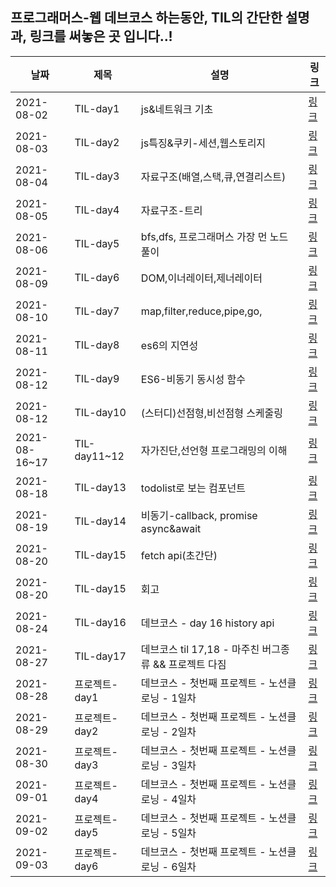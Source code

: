 ## 프로그래머스-웹 데브코스 하는동안, TIL의 간단한 설명과, 링크를 써놓은 곳 입니다..!

| 날짜 | 제목  | 설명              | 링크     |
| ---- | ----- | ----------------- | -------- |
|2021-08-02|TIL-day1|js&네트워크 기초|[링크](https://velog.io/@jzo09/%EB%8D%B0%EB%B8%8C%EC%BD%94%EC%8A%A4-1day-TIL)|
|2021-08-03|TIL-day2|js특징&쿠키-세션,웹스토리지|[링크](https://velog.io/@jzo09/%EB%8D%B0%EB%B8%8C%EC%BD%94%EC%8A%A4-2DAYs-TIL)|
|2021-08-04|TIL-day3|자료구조(배열,스택,큐,연결리스트)|[링크](https://velog.io/@jzo09/%EB%8D%B0%EB%B8%8C%EC%BD%94%EC%8A%A4-3DAY-TIL)|
|2021-08-05|TIL-day4|자료구조-트리|[링크](https://velog.io/@jzo09/TIL-day-4-%ED%8A%B8%EB%A6%AC)|
|2021-08-06|TIL-day5|bfs,dfs, 프로그래머스 가장 먼 노드 풀이|[링크](https://velog.io/@jzo09/TIL-day5-1-bfsdfs%EA%B0%80%EC%9E%A5%EB%A8%BC%EB%85%B8%EB%93%9C-%ED%92%80%EC%9D%B4)|
|2021-08-09|TIL-day6|DOM,이너레이터,제너레이터|[링크](https://velog.io/@jzo09/%EB%8D%B0%EB%B8%8C%EC%BD%94%EC%8A%A4-TIL-day6-DOM%EC%9D%B4%EB%84%88%EB%A0%88%EC%9D%B4%ED%84%B0%EC%A0%9C%EB%84%88%EB%A0%88%EC%9D%B4%ED%84%B0)|
|2021-08-10|TIL-day7|map,filter,reduce,pipe,go,|[링크](https://velog.io/@jzo09/%EB%8D%B0%EB%B8%8C%EC%BD%94%EC%8A%A4-TIL-DAY7-mapfilterreducepipegocury)|
|2021-08-11|TIL-day8|es6의 지연성|[링크](https://velog.io/@jzo09/%EB%8D%B0%EB%B8%8C%EC%BD%94%EC%8A%A4-TIL-day8-es6%EC%9D%98-%EC%A7%80%EC%97%B0%EC%84%B1)|
|2021-08-12|TIL-day9|ES6-비동기 동시성 함수|[링크](https://velog.io/@jzo09/%EB%8D%B0%EB%B8%8C%EC%BD%94%EC%8A%A4-TIL-DAY9-%EB%B9%84%EB%8F%99%EA%B8%B0%EC%A0%81-%EB%8F%99%EC%8B%9C%EC%84%B1-%ED%95%A8%EC%88%98)|
|2021-08-12|TIL-day10|(스터디)선점형,비선점형 스케줄링|[링크](https://velog.io/@jzo09/cs%EC%8A%A4%ED%84%B0%EB%94%94-2%EC%A3%BC%EC%B0%A8-%EC%84%A0%EC%A0%90%ED%98%95%EB%B9%84%EC%84%A0%EC%A0%90%ED%98%95-%EC%8A%A4%EC%BC%80%EC%A4%84%EB%A7%81)|
|2021-08-16~17|TIL-day11~12|자가진단,선언형 프로그래밍의 이해|[링크](https://velog.io/@jzo09/%EB%8D%B0%EB%B8%8C%EC%BD%94%EC%8A%A4TIL-DAY-1112)|
|2021-08-18|TIL-day13|todolist로 보는 컴포넌트|[링크](https://velog.io/@jzo09/%EB%8D%B0%EB%B8%8C%EC%BD%94%EC%8A%A4-TIL-day13)|
|2021-08-19|TIL-day14|비동기-callback, promise async&await|[링크](https://velog.io/@jzo09/%EB%8D%B0%EB%B8%8C%EC%BD%94%EC%8A%A4-TIL-day14-%EB%AA%A8%EB%93%88-promiseasyncawait)|
|2021-08-20|TIL-day15|fetch api(초간단)|[링크](https://velog.io/@jzo09/%EB%8D%B0%EB%B8%8C%EC%BD%94%EC%8A%A4-TIL-day15-fetch-api%ED%9A%8C%EA%B3%A0)|
|2021-08-20|TIL-day15|회고|[링크](https://velog.io/@jzo09/%EB%8D%B0%EB%B8%8C%EC%BD%94%EC%8A%A4-3%EC%A3%BC%EA%B0%84%EC%9D%98-%ED%9A%8C%EA%B3%A0)|
|2021-08-24|TIL-day16|데브코스 - day 16 history api|[링크](https://velog.io/@jzo09/%EB%8D%B0%EB%B8%8C%EC%BD%94%EC%8A%A4-day-16-history-api)|
|2021-08-27|TIL-day17|데브코스 til 17,18 - 마주친 버그종류 && 프로젝트 다짐|[링크](https://velog.io/@jzo09/%EB%8D%B0%EB%B8%8C%EC%BD%94%EC%8A%A4-til-1718-%EB%A7%88%EC%A3%BC%EC%B9%9C-%EB%B2%84%EA%B7%B8%EC%A2%85%EB%A5%98-%EB%85%B8%EC%85%98%ED%81%B4%EB%A1%9C%EB%8B%9D-%ED%94%84%EB%A1%9C%EC%A0%9D%ED%8A%B8%EC%97%90-%EB%93%A4%EC%96%B4%EA%B0%80%EB%A9%B4%EC%84%9C)|
|2021-08-28|프로젝트-day1|데브코스 - 첫번째 프로젝트 - 노션클로닝 - 1일차|[링크](https://velog.io/@jzo09/%EB%8D%B0%EB%B8%8C%EC%BD%94%EC%8A%A4-%EC%B2%AB%EB%B2%88%EC%A7%B8-%ED%94%84%EB%A1%9C%EC%A0%9D%ED%8A%B8-%EB%85%B8%EC%85%98%ED%81%B4%EB%A1%9C%EB%8B%9D-1%EC%9D%BC%EC%B0%A8-8jrz0ix0)|
|2021-08-29|프로젝트-day2|데브코스 - 첫번째 프로젝트 - 노션클로닝 - 2일차|[링크](https://velog.io/@jzo09/%EB%8D%B0%EB%B8%8C%EC%BD%94%EC%8A%A4-%EC%B2%AB%EB%B2%88%EC%A7%B8-%ED%94%84%EB%A1%9C%EC%A0%9D%ED%8A%B8-%EB%85%B8%EC%85%98%ED%81%B4%EB%A1%9C%EB%8B%9D-2%EC%9D%BC%EC%B0%A8)|
|2021-08-30|프로젝트-day3|데브코스 - 첫번째 프로젝트 - 노션클로닝 - 3일차|[링크](https://velog.io/@jzo09/%EB%8D%B0%EB%B8%8C%EC%BD%94%EC%8A%A4-%EC%B2%AB%EB%B2%88%EC%A7%B8-%ED%94%84%EB%A1%9C%EC%A0%9D%ED%8A%B8-%EB%85%B8%EC%85%98%ED%81%B4%EB%A1%9C%EB%8B%9D-3%EC%9D%BC%EC%B0%A8)|
|2021-09-01|프로젝트-day4|데브코스 - 첫번째 프로젝트 - 노션클로닝 - 4일차|[링크](https://velog.io/@jzo09/%EB%8D%B0%EB%B8%8C%EC%BD%94%EC%8A%A4-%EC%B2%AB%EB%B2%88%EC%A7%B8-%ED%94%84%EB%A1%9C%EC%A0%9D%ED%8A%B8-%EB%85%B8%EC%85%98%ED%81%B4%EB%A1%9C%EB%8B%9D-4%EC%9D%BC%EC%B0%A8)|
|2021-09-02|프로젝트-day5|데브코스 - 첫번째 프로젝트 - 노션클로닝 - 5일차|[링크](https://velog.io/@jzo09/%EB%8D%B0%EB%B8%8C%EC%BD%94%EC%8A%A4-%EC%B2%AB%EB%B2%88%EC%A7%B8-%ED%94%84%EB%A1%9C%EC%A0%9D%ED%8A%B8-%EB%85%B8%EC%85%98%ED%81%B4%EB%A1%9C%EB%8B%9D-5%EC%9D%BC%EC%B0%A8)|
|2021-09-03|프로젝트-day6|데브코스 - 첫번째 프로젝트 - 노션클로닝 - 6일차|[링크](https://velog.io/@jzo09/%EB%8D%B0%EB%B8%8C%EC%BD%94%EC%8A%A4-%EC%B2%AB%EB%B2%88%EC%A7%B8-%ED%94%84%EB%A1%9C%EC%A0%9D%ED%8A%B8-%EB%85%B8%EC%85%98%ED%81%B4%EB%A1%9C%EB%8B%9D-6%EC%9D%BC%EC%B0%A8)|